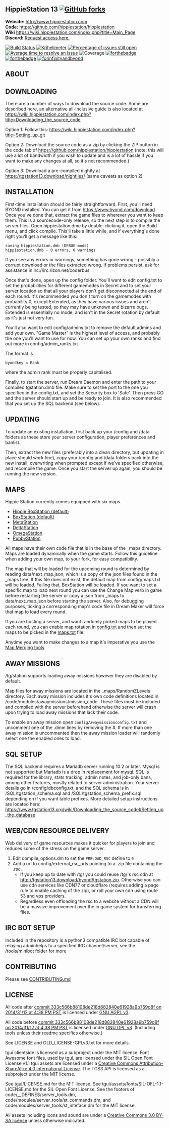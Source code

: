 ## HippieStation 13 [![GitHub forks](https://img.shields.io/github/forks/HippieStation/HippieStation.svg?style=social&label=Fork)](https://github.com/HippieStation/HippieStation#fork-destination-box)

**Website:** http://www.hippiestation.com <BR>
**Code:** https://github.com/hippiestation/hippiestation <BR>
**Wiki** https://wiki.hippiestation.com/index.php?title=Main_Page <BR>
**Discord:** [Request access here.](https://hippiestation.com/threads/discord-invites.6055) <BR>

[![Build Status](https://travis-ci.org/HippieStation/HippieStation.png)](https://travis-ci.org/HippieStation/HippieStation/) [![Krihelimeter](http://www.krihelinator.xyz/badge/HippieStation/HippieStation)](http://www.krihelinator.xyz/repositories/HippieStation/HippieStation)
[![Percentage of issues still open](http://isitmaintained.com/badge/open/HippieStation/HippieStation.svg)](https://isitmaintained.com/project/HippieStation/HippieStation "Percentage of issues still open") [![Average time to resolve an issue](https://isitmaintained.com/badge/resolution/HippieStation/HippieStation.svg)](https://isitmaintained.com/project/HippieStation/HippieStation "Average time to resolve an issue") ![Coverage](https://img.shields.io/badge/coverage---777%25-red.svg)
[![forthebadge](https://forthebadge.com/images/badges/built-with-resentment.svg)](https://forthebadge.com) [![forthebadge](https://forthebadge.com/images/badges/contains-technical-debt.svg)](https://forthebadge.com) [![forinfinityandbyond](https://user-images.githubusercontent.com/5211576/29499758-4efff304-85e6-11e7-8267-62919c3688a9.gif)](https://www.reddit.com/r/SS13/comments/5oplxp/what_is_the_main_problem_with_byond_as_an_engine/dclbu1a)

## ABOUT

 
## DOWNLOADING

There are a number of ways to download the source code. Some are described here, an alternative all-inclusive guide is also located at https://wiki.hippiestation.com/index.php?title=Downloading_the_source_code

Option 1:
Follow this: https://wiki.hippiestation.com/index.php?title=Setting_up_git

Option 2: Download the source code as a zip by clicking the ZIP button in the
code tab of https://github.com/hippiestation/hippiestation
(note: this will use a lot of bandwidth if you wish to update and is a lot of
hassle if you want to make any changes at all, so it's not recommended.)

Option 3: Download a pre-compiled nightly at https://tgstation13.download/nightlies/ (same caveats as option 2)

## INSTALLATION

First-time installation should be fairly straightforward. First, you'll need
BYOND installed. You can get it from https://www.byond.com/download. Once you've done
that, extract the game files to wherever you want to keep them. This is a
sourcecode-only release, so the next step is to compile the server files. Open hippiestation.dme by double-clicking it, open the Build menu, and click compile. This'll take a little while, and if everything's done right you'll get a message like this:

```
saving hippiestation.dmb (DEBUG mode)
hippiestation.dmb - 0 errors, 0 warnings
```

If you see any errors or warnings, something has gone wrong - possibly a corrupt
download or the files extracted wrong. If problems persist, ask for assistance
in irc://irc.rizon.net/coderbus

Once that's done, open up the config folder. You'll want to edit config.txt to
set the probabilities for different gamemodes in Secret and to set your server
location so that all your players don't get disconnected at the end of each
round. It's recommended you don't turn on the gamemodes with probability 0,
except Extended, as they have various issues and aren't currently being tested,
so they may have unknown and bizarre bugs. Extended is essentially no mode, and
isn't in the Secret rotation by default as it's just not very fun.

You'll also want to edit config/admins.txt to remove the default admins and add
your own. "Game Master" is the highest level of access, and probably the one
you'll want to use for now. You can set up your own ranks and find out more in
config/admin_ranks.txt

The format is

```
byondkey = Rank
```

where the admin rank must be properly capitalised.

Finally, to start the server, run Dream Daemon and enter the path to your
compiled tgstation.dmb file. Make sure to set the port to the one you
specified in the config.txt, and set the Security box to 'Safe'. Then press GO
and the server should start up and be ready to join. It is also recommended that
you set up the SQL backend (see below).

## UPDATING

To update an existing installation, first back up your /config and /data folders
as these store your server configuration, player preferences and banlist.

Then, extract the new files (preferably into a clean directory, but updating in
place should work fine), copy your /config and /data folders back into the new
install, overwriting when prompted except if we've specified otherwise, and
recompile the game.  Once you start the server up again, you should be running
the new version.

## MAPS
Hippie Station currently comes equipped with six maps.
* [Hippie BoxStation (default)](https://tgstation13.org/wiki/Boxstation)
* [BoxStation (default)](https://tgstation13.org/wiki/Boxstation)
* [MetaStation](https://tgstation13.org/wiki/MetaStation)
* [DeltaStation](https://tgstation13.org/wiki/DeltaStation)
* [OmegaStation](https://tgstation13.org/wiki/OmegaStation)
* [PubbyStation](https://tgstation13.org/wiki/PubbyStation)


All maps have their own code file that is in the base of the _maps directory. Maps are loaded dynamically when the game starts. Follow this guideline when adding your own map, to your fork, for easy compatibility.

The map that will be loaded for the upcoming round is determined by reading data/next_map.json, which is a copy of the json files found in the _maps tree. If this file does not exist, the default map from config/maps.txt will be loaded. Failing that, BoxStation will be loaded. If you want to set a specific map to load next round you can use the Change Map verb in game before restarting the server or copy a json from _maps to data/next_map.json before starting the server. Also, for debugging purposes, ticking a corresponding map's code file in Dream Maker will force that map to load every round.

If you are hosting a server, and want randomly picked maps to be played each round, you can enable map rotation in [config.txt](config/config.txt) and then set the maps to be picked in the [maps.txt](config/maps.txt) file.

Anytime you want to make changes to a map it's imperative you use the [Map Merging tools](https://tgstation13.org/wiki/Map_Merger)

## AWAY MISSIONS

/tg/station supports loading away missions however they are disabled by default.

Map files for away missions are located in the _maps/RandomZLevels directory. Each away mission includes it's own code definitions located in /code/modules/awaymissions/mission_code. These files must be included and compiled with the server beforehand otherwise the server will crash upon trying to load away missions that lack their code.

To enable an away mission open `config/awaymissionconfig.txt` and uncomment one of the .dmm lines by removing the #. If more than one away mission is uncommented then the away mission loader will randomly select one the enabled ones to load.

## SQL SETUP

The SQL backend requires a Mariadb server running 10.2 or later. Mysql is not supported but Mariadb is a drop in replacement for mysql. SQL is required for the library, stats tracking, admin notes, and job-only bans, among other features, mostly related to server administration. Your server details go in /config/dbconfig.txt, and the SQL schema is in /SQL/tgstation_schema.sql and /SQL/tgstation_schema_prefix.sql depending on if you want table prefixes.  More detailed setup instructions are located here: https://www.tgstation13.org/wiki/Downloading_the_source_code#Setting_up_the_database

## WEB/CDN RESOURCE DELIVERY 

Web delivery of game resources makes it quicker for players to join and reduces some of the stress on the game server.

1. Edit compile_options.dm to set the `PRELOAD_RSC` define to `0`
1. Add a url to config/external_rsc_urls pointing to a .zip file containing the .rsc.
    * If you keep up to date with /tg/ you could reuse /tg/'s rsc cdn at http://tgstation13.download/byond/tgstation.zip. Otherwise you can use cdn services like CDN77 or cloudflare (requires adding a page rule to enable caching of the zip), or roll your own cdn using route 53 and vps providers.
	* Regardless even offloading the rsc to a website without a CDN will be a massive improvement over the in game system for transferring files.

## IRC BOT SETUP

Included in the repository is a python3 compatible IRC bot capable of relaying adminhelps to a specified
IRC channel/server, see the /tools/minibot folder for more

## CONTRIBUTING

Please see [CONTRIBUTING.md](.github/CONTRIBUTING.md)

## LICENSE

All code after [commit 333c566b88108de218d882840e61928a9b759d8f on 2014/31/12 at 4:38 PM PST](https://github.com/tgstation/tgstation/commit/333c566b88108de218d882840e61928a9b759d8f) is licensed under [GNU AGPL v3](https://www.gnu.org/licenses/agpl-3.0.html).

All code before [commit 333c566b88108de218d882840e61928a9b759d8f on 2014/31/12 at 4:38 PM PST](https://github.com/tgstation/tgstation/commit/333c566b88108de218d882840e61928a9b759d8f) is licensed under [GNU GPL v3](https://www.gnu.org/licenses/gpl-3.0.html).
(Including tools unless their readme specifies otherwise.)

See LICENSE and OLD_LICENSE-GPLv3.txt for more details.

tgui clientside is licensed as a subproject under the MIT license.
Font Awesome font files, used by tgui, are licensed under the SIL Open Font License v1.1
tgui assets are licensed under a [Creative Commons Attribution-ShareAlike 4.0 International License](https://creativecommons.org/licenses/by-sa/4.0/).
The TGS3 API is licensed as a subproject under the MIT license.

See tgui/LICENSE.md for the MIT license.
See tgui/assets/fonts/SIL-OFL-1.1-LICENSE.md for the SIL Open Font License.
See the footers of code/\_\_DEFINES/server\_tools.dm, code/modules/server\_tools/st\_commands.dm, and code/modules/server\_tools/st\_inteface.dm for the MIT license.

All assets including icons and sound are under a [Creative Commons 3.0 BY-SA license](https://creativecommons.org/licenses/by-sa/3.0/) unless otherwise indicated.
